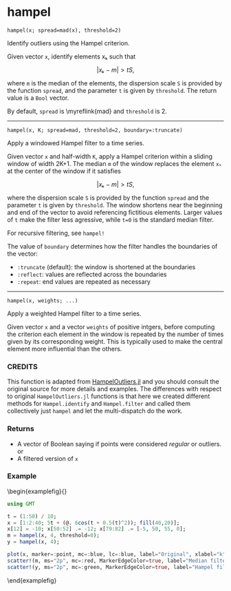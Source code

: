 # hampel

```
hampel(x; spread=mad(x), threshold=2)
```

Identify outliers using the Hampel criterion.

Given vector `x`, identify elements xₖ such that

```math
|xₖ - m| > t S,
```

where ``m`` is the median of the elements, the dispersion scale ``S`` is provided by the function
`spread`, and the parameter ``t`` is given by `threshold`. The return value is a `Bool` vector.

By default, `spread` is \myreflink{mad} and `threshold` is 2.


---------

```
hampel(x, K; spread=mad, threshold=2, boundary=:truncate)
```

Apply a windowed Hampel filter to a time series.

Given vector `x` and half-width `K`, apply a Hampel criterion within a sliding window of width
2K+1. The median ``m`` of the window replaces the element ``xₖ`` at the center of the window if it satisfies

```math
|xₖ - m| > t S,
```

where the dispersion scale ``S`` is provided by the function `spread` and the parameter
``t`` is given by `threshold`. The window shortens near the beginning and end of the vector
to avoid referencing fictitious elements. Larger values of ``t`` make the filter less agressive,
while ``t=0`` is the standard median filter.

For recursive filtering, see `hampel!`

The value of `boundary` determines how the filter handles the boundaries of the vector:

- `:truncate` (default): the window is shortened at the boundaries
- `:reflect`: values are reflected across the boundaries
- `:repeat`: end values are repeated as necessary

---------

```
hampel(x, weights; ...)
```

Apply a weighted Hampel filter to a time series.

Given vector `x` and a vector `weights` of positive intgers, before computing the criterion
each element in the window is repeated by the number of times given by its corresponding
weight. This is typically used to make the central element more influential than the others.


### CREDITS
This function is adapted from [HampelOutliers.jl](https://github.com/tobydriscoll/HampelOutliers.jl) and you should
consult the original source for more details and examples. The differences with respect to original
`HampelOutliers.jl` functions is that here we created different methods for `Hampel.identify` and
`Hampel.filter` and called them collectively just ``hampel`` and let the multi-dispatch do the work.

### Returns
- A vector of Boolean saying if points were considered _regular_ or outliers.
or
- A filtered version of `x`

### Example

\begin{examplefig}{}
```julia
using GMT

t = (1:50) / 10;
x = [1:2:40; 5t + (@. 6cos(t + 0.5(t)^2)); fill(40,20)];
x[12] = -10; x[50:52] .= -12; x[79:82] .= [-5, 50, 55, 0];
m = hampel(x, 4, threshold=0);
y = hampel(x, 4);

plot(x, marker=:point, mc=:blue, lc=:blue, label="Original", xlabel="k", ylabel="x_k")
scatter!(m, ms="2p", mc=:red, MarkerEdgeColor=true, label="Median filter")
scatter!(y, ms="2p", mc=:green, MarkerEdgeColor=true, label="Hampel filter", show=true)
```
\end{examplefig}
